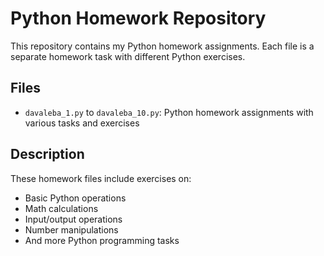 # Python Homework Repository

This repository contains my Python homework assignments. Each file is a separate homework task with different Python exercises.

## Files
- `davaleba_1.py` to `davaleba_10.py`: Python homework assignments with various tasks and exercises

## Description
These homework files include exercises on:
- Basic Python operations
- Math calculations
- Input/output operations
- Number manipulations
- And more Python programming tasks

